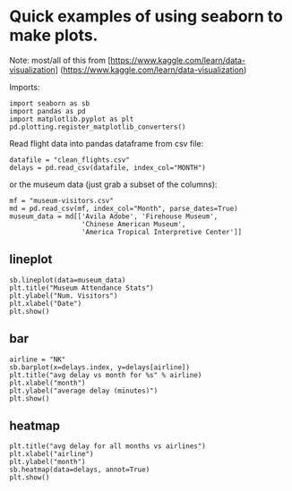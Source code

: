 
# Quick examples of using seaborn to make plots.


Note: most/all of this from 
[https://www.kaggle.com/learn/data-visualization]
(https://www.kaggle.com/learn/data-visualization)


Imports:

```
import seaborn as sb
import pandas as pd
import matplotlib.pyplot as plt
pd.plotting.register_matplotlib_converters()
```

Read flight data into pandas dataframe from csv file:

```
datafile = "clean_flights.csv"
delays = pd.read_csv(datafile, index_col="MONTH")
```

or the museum data (just grab a subset of the columns):

```
mf = "museum-visitors.csv"
md = pd.read_csv(mf, index_col="Month", parse_dates=True)
museum_data = md[['Avila Adobe', 'Firehouse Museum',
                  'Chinese American Museum',
                  'America Tropical Interpretive Center']]
```

## lineplot

```
sb.lineplot(data=museum_data)
plt.title("Museum Attendance Stats")
plt.ylabel("Num. Visitors")
plt.xlabel("Date")
plt.show()
```

## bar

```
airline = "NK"
sb.barplot(x=delays.index, y=delays[airline])
plt.title("avg delay vs month for %s" % airline)
plt.xlabel("month")
plt.ylabel("average delay (minutes)")
plt.show()
```

## heatmap

```
plt.title("avg delay for all months vs airlines")
plt.xlabel("airline")
plt.ylabel("month")
sb.heatmap(data=delays, annot=True)
plt.show()
```
